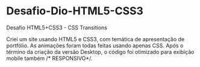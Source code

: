 # Desafio-Dio-HTML5-CSS3
Desafio HTML5+CSS3 - CSS Transitions

Criei um site usando HTML5 e CSS3, com temática de apresentação de portfólio. 
As animações foram todas feitas usando apenas CSS. 
Após o término da criação da versão Desktop, o código foi otimizado para exibição mobile também /* RESPONSIVO*/. 
